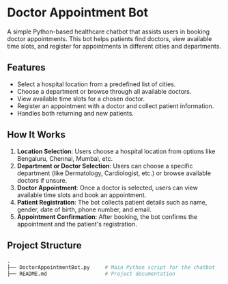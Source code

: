 # Doctor Appointment Bot

A simple Python-based healthcare chatbot that assists users in booking doctor appointments. This bot helps patients find doctors, view available time slots, and register for appointments in different cities and departments.

## Features

- Select a hospital location from a predefined list of cities.
- Choose a department or browse through all available doctors.
- View available time slots for a chosen doctor.
- Register an appointment with a doctor and collect patient information.
- Handles both returning and new patients.

## How It Works

1. **Location Selection**: Users choose a hospital location from options like Bengaluru, Chennai, Mumbai, etc.
2. **Department or Doctor Selection**: Users can choose a specific department (like Dermatology, Cardiologist, etc.) or browse available doctors if unsure.
3. **Doctor Appointment**: Once a doctor is selected, users can view available time slots and book an appointment.
4. **Patient Registration**: The bot collects patient details such as name, gender, date of birth, phone number, and email.
5. **Appointment Confirmation**: After booking, the bot confirms the appointment and the patient's registration.

## Project Structure

```bash
.
├── DoctorAppointmentBot.py     # Main Python script for the chatbot
├── README.md                   # Project documentation
